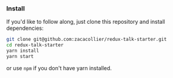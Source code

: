 ### Install

If you'd like to follow along, just clone this repository and install dependencies:

```bash
git clone git@github.com:zacacollier/redux-talk-starter.git
cd redux-talk-starter
yarn install
yarn start
```

or use `npm` if you don't have yarn installed.
